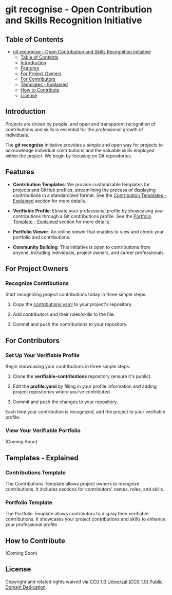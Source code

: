 # git recognise - Open Contribution and Skills Recognition Initiative

## Table of Contents

- [git recognise - Open Contribution and Skills Recognition Initiative](#git-recognise---open-contribution-and-skills-recognition-initiative)
  - [Table of Contents](#table-of-contents)
  - [Introduction](#introduction)
  - [Features](#features)
  - [For Project Owners](#for-project-owners)
  - [For Contributors](#for-contributors)
  - [Templates - Explained](#templates---explained)
  - [How to Contribute](#how-to-contribute)
  - [License](#license)

## Introduction

Projects are driven by people, and open and transparent recognition of contributions and skills is essential for the professional growth of individuals.

The **git recognise** initiative provides a simple and open way for projects to acknowledge individual contributions and the valuable skills employed within the project. We begin by focusing on Git repositories.

## Features

- **Contribution Templates**: We provide customizable templates for projects and GitHub profiles, streamlining the process of displaying contributions in a standardized format. See the [Contribution Templates - Explained](#contributions-template-explained) section for more details.

- **Verifiable Profile**: Elevate your professional profile by showcasing your contributions through a Git contributions profile. See the [Portfolio Template - Explained](#portfolio-template-explained) section for more details.

- **Portfolio Viewer**: An online viewer that enables to view and check your portfolio and contributions.

- **Community Building**: This initiative is open to contributions from anyone, including individuals, project owners, and career professionals.

## For Project Owners

### Recognize Contributions

Start recognizing project contributions today in three simple steps:

1. Copy the [contributions.yaml](contributions.yaml) to your project's repository.

2. Add contributors and their roles/skills to the file.

3. Commit and push the contributions to your repository.

## For Contributors

### Set Up Your Verifiable Profile

Begin showcasing your contributions in three simple steps:

1. Clone the **verifiable-contributions** repository (ensure it's public).

2. Edit the **profile.yaml** by filling in your profile information and adding project repositories where you've contributed.

3. Commit and push the changes to your repository.

Each time your contribution is recognized, add the project to your verifiable profile.

### View Your Verifiable Portfolio

(Coming Soon)

## Templates - Explained

### Contributions Template

The Contributions Template allows project owners to recognize contributions. It includes sections for contributors' names, roles, and skills.

### Portfolio Template

The Portfolio Template allows contributors to display their verifiable contributions. It showcases your project contributions and skills to enhance your professional profile.

## How to Contribute

(Coming Soon)

## License

Copyright and related rights waived via [CC0 1.0 Universal (CC0 1.0) Public Domain Dedication](https://creativecommons.org/publicdomain/zero/1.0/).
